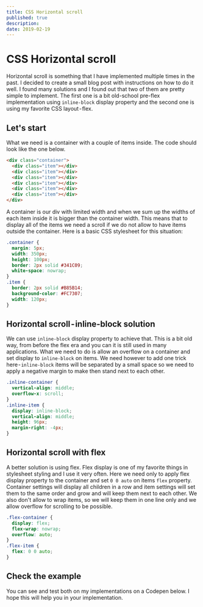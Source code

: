 ```yaml
---
title: CSS Horizontal scroll
published: true
description: 
date: 2019-02-19
---
```


# CSS Horizontal scroll

Horizontal scroll is something that I have implemented multiple times in the past. I decided to create a small blog post with instructions on how to do it well. I found many solutions and I found out that two of them are pretty simple to implement. The first one is a bit old-school pre-flex implementation using `inline-block` display property and the second one is using my favorite CSS layout - flex.

## Let's start

What we need is a container with a couple of items inside. The code should look like the one below.

```html
<div class="container">
  <div class="item"></div>
  <div class="item"></div>
  <div class="item"></div>
  <div class="item"></div>
  <div class="item"></div>
  <div class="item"></div>
</div>
```
A container is our div with limited width and when we sum up the widths of each item inside it is bigger than the container width. This means that to display all of the items we need a scroll if we do not allow to have items outside the container. Here is a basic CSS stylesheet for this situation:

```css
.container {
  margin: 5px;
  width: 350px;
  height: 100px;
  border: 2px solid #341C09;
  white-space: nowrap;
}
.item {
  border: 2px solid #B85B14;
  background-color: #FC7307;
  width: 120px;
}
```

## Horizontal scroll - inline-block solution

We can use `inline-block` display property to achieve that. This is a bit old way, from before the flex era and you can it is still used in many applications. What we need to do is allow an overflow on a container and set display to `inline-block` on items. We need however to add one trick here - `inline-block` items will be separated by a small space so we need to apply a negative margin to make then stand next to each other.

```css
.inline-container {
  vertical-align: middle;
  overflow-x: scroll; 
}
.inline-item {
  display: inline-block;
  vertical-align: middle;
  height: 96px;
  margin-right: -4px;
}
```

## Horizontal scroll with flex

A better solution is using flex. Flex display is one of my favorite things in stylesheet styling and I use it very often. Here we need only to apply flex display property to the container and set `0 0 auto` on items `flex` property. Container settings will display all children in a row and item settings will set them to the same order and grow and will keep them next to each other. We also don't allow to wrap items, so we will keep them in one line only and we allow overflow for scrolling to be possible.

```css
.flex-container {
  display: flex;
  flex-wrap: nowrap; 
  overflow: auto;
}
.flex-item {
  flex: 0 0 auto;
}
```
## Check the example

You can see and test both on my implementations on a Codepen below. I hope this will help you in your implementation.

